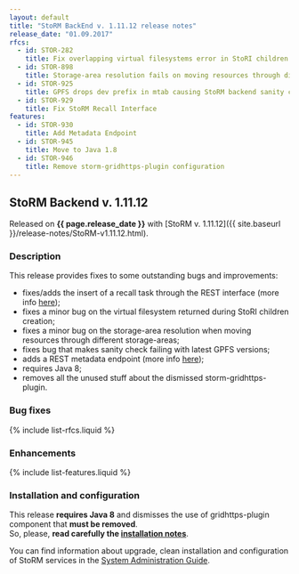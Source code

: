 ```yaml
---
layout: default
title: "StoRM BackEnd v. 1.11.12 release notes"
release_date: "01.09.2017"
rfcs:
  - id: STOR-282
    title: Fix overlapping virtual filesystems error in StoRI children creation
  - id: STOR-898
    title: Storage-area resolution fails on moving resources through different storage-areas
  - id: STOR-925
    title: GPFS drops dev prefix in mtab causing StoRM backend sanity check to fail
  - id: STOR-929
    title: Fix StoRM Recall Interface
features:
  - id: STOR-930
    title: Add Metadata Endpoint
  - id: STOR-945
    title: Move to Java 1.8
  - id: STOR-946
    title: Remove storm-gridhttps-plugin configuration
---
```


## StoRM Backend v. 1.11.12

Released on **{{ page.release_date }}** with [StoRM v. 1.11.12]({{ site.baseurl }}/release-notes/StoRM-v1.11.12.html).

### Description

This release provides fixes to some outstanding bugs and improvements:

* fixes/adds the insert of a recall task through the REST interface (more info [here](https://github.com/italiangrid/storm/tree/develop/src/main/java/it/grid/storm/tape/recalltable/resources));
* fixes a minor bug on the virtual filesystem returned during StoRI children creation;
* fixes a minor bug on the storage-area resolution when moving resources through different storage-areas;
* fixes bug that makes sanity check failing with latest GPFS versions;
* adds a REST metadata endpoint (more info [here](https://github.com/italiangrid/storm/tree/develop/src/main/java/it/grid/storm/rest/metadata));
* requires Java 8;
* removes all the unused stuff about the dismissed storm-gridhttps-plugin.

### Bug fixes

{% include list-rfcs.liquid %}

### Enhancements

{% include list-features.liquid %}

### Installation and configuration

This release **requires Java 8** and dismisses the use of gridhttps-plugin component that **must be removed**.<br/>
So, please, **read carefully the [installation notes][upgrading]**.

You can find information about upgrade, clean installation and configuration of
StoRM services in the [System Administration Guide][storm-sysadmin-guide].

[upgrading]: {{site.baseurl}}/documentation/sysadmin-guide/1.11.12/#upgrading
[storm-sysadmin-guide]: {{site.baseurl}}/documentation/sysadmin-guide/1.11.12
